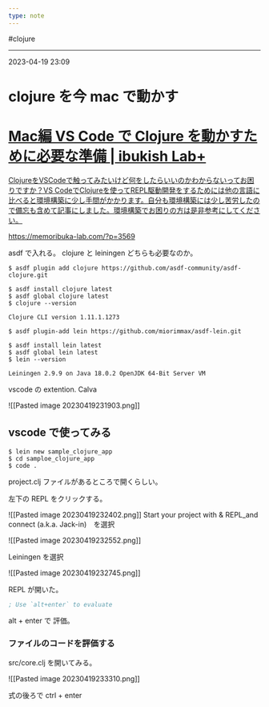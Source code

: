 ```yaml
---
type: note
---
```


#clojure 

---
2023-04-19  23:09

# clojure を今 mac で動かす


<div class="rich-link-card-container"><a class="rich-link-card" href="https://memoribuka-lab.com/?p=3569" target="_blank">
	<div class="rich-link-image-container">
		<div class="rich-link-image" style="background-image: url('https://memoribuka-lab.com/wp-content/uploads/2020/08/Twitter_eye_catch.png')">
	</div>
	</div>
	<div class="rich-link-card-text">
		<h1 class="rich-link-card-title">Mac編 VS Code で Clojure を動かすために必要な準備 | ibukish Lab+</h1>
		<p class="rich-link-card-description">
		ClojureをVSCodeで触ってみたいけど何をしたらいいのかわからないってお困りですか？VS CodeでClojureを使ってREPL駆動開発をするためには他の言語に比べると環境構築に少し手間がかかります。自分も環境構築には少し苦労したので備忘も含めて記事にしました。環境構築でお困りの方は是非参考にしてください。
		</p>
		<p class="rich-link-href">
		https://memoribuka-lab.com/?p=3569
		</p>
	</div>
</a></div>


asdf で入れる。
clojure と leiningen どちらも必要なのか。

```shell
$ asdf plugin add clojure https://github.com/asdf-community/asdf-clojure.git

$ asdf install clojure latest
$ asdf global clojure latest
$ clojure --version

Clojure CLI version 1.11.1.1273
```

```shell
$ asdf plugin-add lein https://github.com/miorimmax/asdf-lein.git

$ asdf install lein latest
$ asdf global lein latest
$ lein --version

Leiningen 2.9.9 on Java 18.0.2 OpenJDK 64-Bit Server VM
```



vscode の extention. Calva

![[Pasted image 20230419231903.png]]

## vscode で使ってみる

```shell
$ lein new sample_clojure_app
$ cd samploe_clojure_app
$ code .
```

project.clj ファイルがあるところで開くらしい。

左下の REPL をクリックする。

![[Pasted image 20230419232402.png]]
Start your project with & REPL_and connect (a.k.a. Jack-in)　を選択

![[Pasted image 20230419232552.png]]

Leiningen を選択

![[Pasted image 20230419232745.png]]

REPL が開いた。


```clojure
; Use `alt+enter` to evaluate
```
alt + enter で 評価。

### ファイルのコードを評価する

src/core.clj を開いてみる。

![[Pasted image 20230419233310.png]]

式の後ろで ctrl + enter


